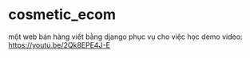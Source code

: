 ﻿# cosmetic_ecom

một web bán hàng viết bằng django phục vụ cho việc học
demo video: https://youtu.be/2Qk8EPE4J-E
